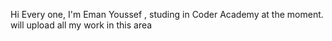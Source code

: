 
Hi Every one, I'm Eman Youssef , studing in Coder Academy at the moment.
will upload all my work in this area
<!---
EmanYoussef1/EmanYoussef1 is a ✨ special ✨ repository because its `README.md` (this file) appears on your GitHub profile.
You can click the Preview link to take a look at your changes.
--->
